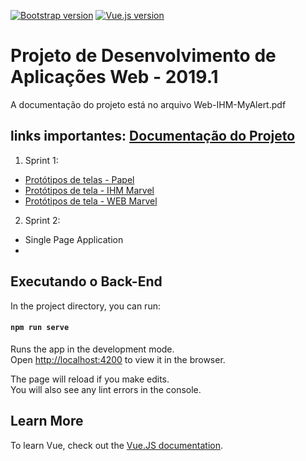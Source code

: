 [![Bootstrap version](https://flat.badgen.net/badge/bootstrap/4.3.x/563d7c)](https://getbootstrap.com/docs)
[![Vue.js version](https://flat.badgen.net/badge/vue.js/2.6.x/4fc08d)](https://vuejs.org)

# Projeto de Desenvolvimento de Aplicações Web - 2019.1

A documentação do projeto está no arquivo Web-IHM-MyAlert.pdf

## links importantes: [Documentação do Projeto](https://github.com/fabioafreitas/Projeto_Desenvolvimento_Web)

1. Sprint 1:
  - [Protótipos de telas - Papel](https://drive.google.com/drive/folders/1U7h-68QPXF1d1G1QWx4O2X3_-EF4PnZc)
  - [Protótipos de tela - IHM Marvel](https://marvelapp.com/8d4chib)
  - [Protótipos de tela - WEB Marvel](https://marvelapp.com/4i90286)
  
 2. Sprint 2:
  - Single Page Application
  - 

## Executando o Back-End

In the project directory, you can run:

#### `npm run serve`

Runs the app in the development mode.<br>
Open [http://localhost:4200](http://localhost:4200) to view it in the browser.

The page will reload if you make edits.<br>
You will also see any lint errors in the console.

## Learn More

To learn Vue, check out the [Vue.JS documentation](https://vuejs.org/v2/guide/).


